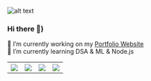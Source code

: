 
![alt text](https://res.cloudinary.com/dnv3ztqf1/image/upload/v1595618351/for%20github%20profile/Aakash_yadav_ohc5dg.gif)
### Hi there 👋)
🔭 I’m currently working on my [Portfolio Website ](https://aakashcode12.github.io/My-Portfolio/)<br>
🌱 I’m currently learning DSA & ML & Node.js<br>

<table >
  <tr>
    <th>
<a href="https://www.hackerrank.com/AakashCode12" title="Redirect to homepage">
    <img src="https://img.icons8.com/windows/32/000000/hackerrank.png"/></a>
</th>
    <th>
<a href="https://twitter.com/Aakashv0007" title="Redirect to homepage">
    <img src="https://img.icons8.com/doodle/32/000000/twitter--v1.png"/></a>
</th>
    <th>
<a href="https://www.linkedin.com/in/aakash-yadav-a30627190/" title="Redirect to homepage">
<img src="https://img.icons8.com/doodle/32/000000/linkedin--v2.png"/></a>
</th>
        <th>
<a href="https://www.instagram.com/aakash_igram/" title="Redirect to homepage">
<img src="https://img.icons8.com/doodle/48/000000/instagram-new.png"/></a>
</th>
    
  </tr> 
</table>

<!--
**AakashCode12/AakashCode12** is a ✨ _special_ ✨ repository because its `README.md` (this file) appears on your GitHub profile.

Here are some ideas to get you started:

- 🔭 I’m currently working on ...
- 🌱 I’m currently learning ...
- 👯 I’m looking to collaborate on ...
- 🤔 I’m looking for help with ...
- 💬 Ask me about ...
- 📫 How to reach me: ...
- 😄 Pronouns: ...
- ⚡ Fun fact: ...
-->
